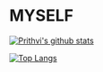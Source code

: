 # MYSELF


[![Prithvi's github stats](https://github-readme-stats.vercel.app/api?username=PRITHVI-OFFICIAL&count_private=true&show_icons=true&theme=radical&hide_rank=false)](https://github.com/PRITHVI-OFFICIAL/github-readme-stats)


[![Top Langs](https://github-readme-stats.vercel.app/api/top-langs/?username=PRITHVI-OFFICIAL)](https://github.com/PRITHVI-OFFICIAL/github-readme-stats)
